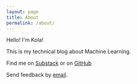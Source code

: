 ```yaml
---
layout: page
title: About
permalink: /about/
---
```


Hello!
I'm Kola!

This is my technical blog about Machine Learning.

Find me on [Substack](https://lookingglassworld.substack.com/) or on [GitHub](https://github.com/koayon)

Send feedback by [email](mailto:koayon@gmail.com).
